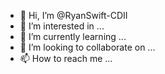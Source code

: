 - 👋 Hi, I’m @RyanSwift-CDII
- 👀 I’m interested in ...
- 🌱 I’m currently learning ...
- 💞️ I’m looking to collaborate on ...
- 📫 How to reach me ...

<!---
RyanSwift-CDII/RyanSwift-CDII is a ✨ special ✨ repository because its `README.md` (this file) appears on your GitHub profile.
You can click the Preview link to take a look at your changes.
--->

